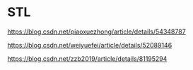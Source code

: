 # STL



https://blog.csdn.net/piaoxuezhong/article/details/54348787



https://blog.csdn.net/weiyuefei/article/details/52089146



https://blog.csdn.net/zzb2019/article/details/81195294
















































